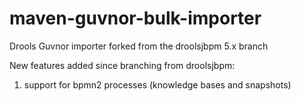 maven-guvnor-bulk-importer
==========================

Drools Guvnor importer forked from the droolsjbpm 5.x branch

New features added since branching from droolsjbpm:
1) support for bpmn2 processes (knowledge bases and snapshots)
